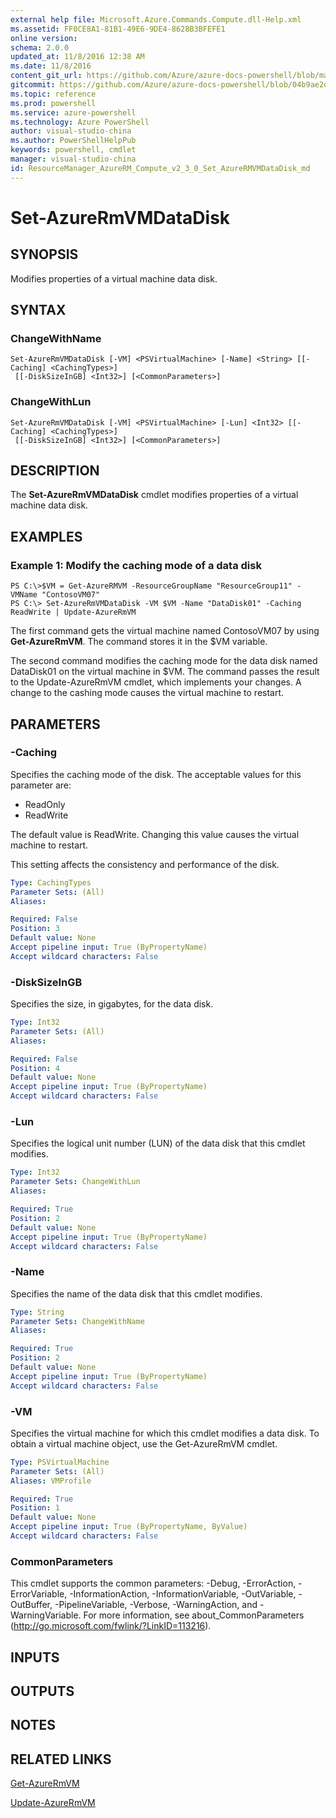 ```yaml
---
external help file: Microsoft.Azure.Commands.Compute.dll-Help.xml
ms.assetid: FF0CE8A1-81B1-49E6-9DE4-8628B3BFEFE1
online version: 
schema: 2.0.0
updated_at: 11/8/2016 12:38 AM
ms.date: 11/8/2016
content_git_url: https://github.com/Azure/azure-docs-powershell/blob/master/azureps-cmdlets-docs/ResourceManager/AzureRM.Compute/v2.3.0/Set-AzureRMVMDataDisk.md
gitcommit: https://github.com/Azure/azure-docs-powershell/blob/04b9ae2d1c44a3ada330f570237886794cede893/azureps-cmdlets-docs/ResourceManager/AzureRM.Compute/v2.3.0/Set-AzureRMVMDataDisk.md
ms.topic: reference
ms.prod: powershell
ms.service: azure-powershell
ms.technology: Azure PowerShell
author: visual-studio-china
ms.author: PowerShellHelpPub
keywords: powershell, cmdlet
manager: visual-studio-china
id: ResourceManager_AzureRM_Compute_v2_3_0_Set_AzureRMVMDataDisk_md
---
```


# Set-AzureRmVMDataDisk

## SYNOPSIS
Modifies properties of a virtual machine data disk.

## SYNTAX

### ChangeWithName
```
Set-AzureRmVMDataDisk [-VM] <PSVirtualMachine> [-Name] <String> [[-Caching] <CachingTypes>]
 [[-DiskSizeInGB] <Int32>] [<CommonParameters>]
```

### ChangeWithLun
```
Set-AzureRmVMDataDisk [-VM] <PSVirtualMachine> [-Lun] <Int32> [[-Caching] <CachingTypes>]
 [[-DiskSizeInGB] <Int32>] [<CommonParameters>]
```

## DESCRIPTION
The **Set-AzureRmVMDataDisk** cmdlet modifies properties of a virtual machine data disk.

## EXAMPLES

### Example 1: Modify the caching mode of a data disk
```
PS C:\>$VM = Get-AzureRMVM -ResourceGroupName "ResourceGroup11" -VMName "ContosoVM07"
PS C:\> Set-AzureRmVMDataDisk -VM $VM -Name "DataDisk01" -Caching ReadWrite | Update-AzureRmVM
```

The first command gets the virtual machine named ContosoVM07 by using **Get-AzureRmVM**.
The command stores it in the $VM variable.

The second command modifies the caching mode for the data disk named DataDisk01 on the virtual machine in $VM.
The command passes the result to the Update-AzureRmVM cmdlet, which implements your changes.
A change to the cashing mode causes the virtual machine to restart.

## PARAMETERS

### -Caching
Specifies the caching mode of the disk.
The acceptable values for this parameter are:

- ReadOnly
- ReadWrite

The default value is ReadWrite.
Changing this value causes the virtual machine to restart.

This setting affects the consistency and performance of the disk.

```yaml
Type: CachingTypes
Parameter Sets: (All)
Aliases: 

Required: False
Position: 3
Default value: None
Accept pipeline input: True (ByPropertyName)
Accept wildcard characters: False
```

### -DiskSizeInGB
Specifies the size, in gigabytes, for the data disk.

```yaml
Type: Int32
Parameter Sets: (All)
Aliases: 

Required: False
Position: 4
Default value: None
Accept pipeline input: True (ByPropertyName)
Accept wildcard characters: False
```

### -Lun
Specifies the logical unit number (LUN) of the data disk that this cmdlet modifies.

```yaml
Type: Int32
Parameter Sets: ChangeWithLun
Aliases: 

Required: True
Position: 2
Default value: None
Accept pipeline input: True (ByPropertyName)
Accept wildcard characters: False
```

### -Name
Specifies the name of the data disk that this cmdlet modifies.

```yaml
Type: String
Parameter Sets: ChangeWithName
Aliases: 

Required: True
Position: 2
Default value: None
Accept pipeline input: True (ByPropertyName)
Accept wildcard characters: False
```

### -VM
Specifies the virtual machine for which this cmdlet modifies a data disk.
To obtain a virtual machine object, use the Get-AzureRmVM cmdlet.

```yaml
Type: PSVirtualMachine
Parameter Sets: (All)
Aliases: VMProfile

Required: True
Position: 1
Default value: None
Accept pipeline input: True (ByPropertyName, ByValue)
Accept wildcard characters: False
```

### CommonParameters
This cmdlet supports the common parameters: -Debug, -ErrorAction, -ErrorVariable, -InformationAction, -InformationVariable, -OutVariable, -OutBuffer, -PipelineVariable, -Verbose, -WarningAction, and -WarningVariable. For more information, see about_CommonParameters (http://go.microsoft.com/fwlink/?LinkID=113216).

## INPUTS

## OUTPUTS

## NOTES

## RELATED LINKS

[Get-AzureRmVM](xref:ResourceManager/AzureRM.Compute/v2.3.0/Get-AzureRmVM.md)

[Update-AzureRmVM](xref:ResourceManager/AzureRM.Compute/v2.3.0/Update-AzureRmVM.md)


